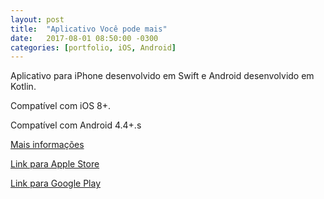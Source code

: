 ```yaml
---
layout: post
title:  "Aplicativo Você pode mais"
date:   2017-08-01 08:50:00 -0300
categories: [portfolio, iOS, Android]
---
```


Aplicativo para iPhone desenvolvido em Swift e Android desenvolvido em Kotlin.

Compatível com iOS 8+.

Compatível com Android 4.4+.s

[Mais informações](http://vocepodemais.org/)

[Link para Apple Store](https://itunes.apple.com/br/app/vp/id1287162776?mt=8)

[Link para Google Play](https://play.google.com/store/apps/details?id=br.com.canellolabs.vocepodemais)